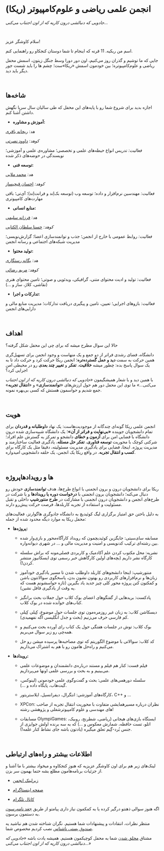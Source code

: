 # انجمن علمی ریاضی و علوم‌کامپیوتر (ریکا)


*جادویی که دنبالشی درون کاریه که از اون اجتناب می‌کنی...*


‌


سلام کاوشگر عزیز!


اسم من ریکیه. 11 قرنه که اینجام تا شما دوستان کنجکاو رو راهنمایی کنم.


جایی که ما توشیم و گذران روز می‌کنیم، اون دور دورا وسط جنگل زیتون، اسمش محفل ریاضی و علوم‌کامپیوتره؛ بین خودمون اسمش «ریکا»ست؛ چشم ها را باید شست جور دیگر باید دید.


‌


## شاخه‌ها


اجازه بدید برای شروع شما رو با پایه‌های این محفل که طی سالیان سال سرپا نگهش داشتن آشنا کنم. 


- **آموزش و مشاوره:**
  
  
*هد:* [ریحانه باقری](https://t.me/Reyhane_Bagheri)


*کوهد:* [داوود نصرتی](https://t.me/davwvod)
  
  
*فعالیت:* تدریس انواع حیطه‌های علمی و تخصصی؛ مشاوره‌ی علمی و آموزشی؛ نویسندگی در حوضه‌های ذکر شده


- **توسعه فنی:**
  
  
*هد:* [محمد ملایی](https://t.me/Mohammad_Ma26)


*کوهد:* [احسان قیچیساز](https://t.me/EHSAN138GH)
  
  
*فعالیت:* مهندسین نرم‌افزار و داده؛ توسعه وب (توسعه بک‌اِند و فرانت‌اِند)؛ آی‌تی؛ باقی مهارت‌های کامپیوتری


- **منابع انسانی:**
  
  
*هد:* [فرزانه سلیمی](https://t.me/Farxami) 


*کوهد:* [حسنا سلطان الکتابی](https://t.me/hosna_sltn)
  
  
*فعالیت:* روابط عمومی با خارج از انجمن؛ جذب و توانمندسازی اعضا؛ گزارش‌نویسی؛ مدیریت شبکه‌های اجتماعی و رسانه انجمن


- **تولید محتوا:**
  
  
*هد:* [یگانه رستگاری](https://t.me/Ysoeazy)


*کوهد:* [مریم رضائی](https://t.me/msmrexe)
  
  
*فعالیت:* تولید و ادیت محتوای متنی، گرافیکی، ویدئویی و صوتی؛ تامین محتوای هنری (نقاشی، کلاژ، ساز و ...)


- **تدارکات و اجرا:**
  
  
*فعالیت:* بازو‌های اجرایی؛ تعیین، تامین و پیگیری دریافت تدارکات؛ مدیریت منابع مالی و دارایی‌های انجمن


‌


## اهداف

حالا این سوال مطرح میشه که برای چی این محفل شکل گرفته؟


دانشگاه، فضای رشدی فراتر از دو جمع و یک منهاست و وجود انجمن برای تسهیل‌گری همین حرکت به سمت **دید و عمل گسترده‌تره**؛ انجمن ریکا حرکت کرد و حرکت داد تا به یک سوال پاسخ بده: چطور میشه **خلاقیت**، **تفکر** و **تغییر چند بعدی** رو در محیطی امن اجرایی کرد؟

 
 با همین دید و با شعار همیشگیمون *«جادویی که دنبالشی درون کاریه که از اون اجتناب می‌کنی...»* ما توی این محفل دور هم حول ارزش‌های «**توانمندسازی**» و «**انتقال تجربه**» جمع شدیم و حواسمون هستش که کسی بی‌بهره نمونه.
 
 
‌ 


## هویت


انجمن علمی ریکا گونه‌ای چندگانه از موجودیت‌هاست: یک نهاد **داوطلبانه و قدردان** برای تمام دانشجویان جوینده **«بی‌نهایت و فراتر از آن»**؛ یک دانشگاه شبیه‌سازی شده درونِ دانشگاه با فضایی امن برای **آزمون و خطای** دانشجو و تمرکز به گسترش علم افراد؛ شرکتی کوچک با محوریت **توسعه فناوری**، **تفکر حل مسئله**، یادگیری فعالیت ساختارمند و مدیریت پروژه. اینجا، فضایی برای یادگیری مدیریت مسئولیته، دقیقا مثل یک کارگاه برای **کسب و انتقال تجربه‌**. در واقع ریکا یک انجمن، یک حلقه دانشجویی امیدواره.


‌


## پروژه‎‌ها و رویدادها


ریکا برای دانشجویان درون و برون انجمنی با انواع طرح‌ها، هدف **توانمندسازی** خودش رو دنبال می‌کنه؛ دانشجویان برون انجمنی با **درخواست دوره یا رویدادها** و یا شرکت در طرح‌های انجمن و دانشجویان درون انجمنی با مشارکت در **طرح منتورشیپ** داخلی و تقبل مسئولیت و استفاده از تجربه کاربلدها، فرصت حرکت پیش‌رو دارند.


به دلیل باختن حق امتیاز برگزاری لیگ کوئیدیچ به دانشگاه جادوگری هاگوارتز، فعالیت‌های محفل ریکا به موارد دیگه محدود شده از جمله:


- **پروژه‌ها:**
  
  
	- مسابقه سای‌سیتی:  جایگزین کوئیدیچمون که رویداد کارآگاه‌محور و بازی‌وار شده بین رشته‌ای ترکیب کد‌نویسی و امنیت و مدیریت مالی و ... در شهری دیوانه‌واره.
	  
	  
	- نشریه:  محل مکتوب کردن علم آکادمیک و کاربردی فصلی‌مونه که براش سلسله کارگاه نشر داریم (بچه‌های اولین کارگاهش خبر رسمی توی ایسکانیوز منتشر کردن!).
      
      
	- منتورشیپ:  ‌اینجا دانشجوهای کاربلد داوطلب شدن تا مسیر یادگیری خودآموز زبان‌ها و نرم‌افزارهای کاربردی رو بهتون نشون بدن، پاسخگوی سوالاتتون باشن و کمکتون کنن پروژه محور کلی چیز جدید یاد بگیرین (تازه حواسشونم هست که یه وقت از یادگیری قافل نشین).
	
	
	- پادکست:  بریدهایی از گفتگوهای اعضای بوک کلاب حول جملات بحث برانگیز کتاب‌های خوانده شده در بوک کلاب.
	  
	  
	- دیسکاشن کلاب:  به زبان غیر روزمره‌مون توی جلسات حول موضوع، کِیلی کِیلی کم فارسی حرف می‌زنیم (بحث و جدل انگلیسی اگه نفهمیدی).
	  
	  
	- بوک کلاب:  توش در جلسات هفتگی حول یک کتاب رای آورده بحث می‌کنیم و همه‌چی رو زیر سوال می‌بریم.
	  
	  
	- کد کلاب:  سوالاتی با موضوع الگوریتم که توی مصاحبه‌ها پرسیده میشن رو حل می‌کنیم و راه‌حل هامون رو با هم به اشتراک می‌ذاریم.


- **رویدادها:**


	- فیلم فست:  کنار هم فیلم و مستند درباره‌ی دانشمندان و موضوعات علمی می‌بینیم و به بحث و بررسی علمی اونها می‌پردازیم.
	  
	  
	- سلسله دورهمی‌های علمی:  بحث و گفت‌وگوی علمی خودمونی (لینوکس، گیت‌هاب، پایگاه داده و ...). 
	  
	  
	- کارگاه‌های آموزشی:  انتگرال، دیفرانسیل، ایلاستریتور، C++ و ...
	  
	  
	- XPCon:  همایشی متفاوت با محوریت انتقال تجربه از صاحب‎‌نظران درباره مسیر شغلی و پژوهشی رشته‎‌های مهندسی و علوم کامپیوتر!
	  
	  
	- مسابقات OlympiGames:  ایستگاه بازی‌های هیجانی (ریاضی، شطرنج، روبیک، اتلو، تست حافظه، شمارش معکوس و ...) که به سه برنده اولش جوایزی از جنس بُرد-گِیم تعلق میگیره (یادتون باشه جای نشاط کنار علمه!).  


‌


## اطلاعات بیشتر و راه‌های ارتباطی


لینک‌های زیر هم برای اون کاوشگر عزیزیه که هنوز کنجکاوه و میخواد بیشتر با ما آشنا و از جزئیات برنامه‌هامون مطلع بشه حتما بهمون سر بزن.


- [زیرلینک انجمن](https://zil.ink/AMCSUI)


- [صفحه اینستاگرام](http://instagram.com/AMCSUI)


- [کانال تلگرام](https://t.me/AMCSUI)


اگه هنوز سوالی ذهنتو درگیر کرده یا به کمکمون نیاز داری پیامتو از طریق [جغد نامه‌رسون](https://t.me/AMCSSup) به دستمون برسون. 


منتظر نظرات، انتقادات و پیشنهادات شما هستیم. نگران شناخته شدن هم نباشید یه [صندوق پستی ناشناس]() نصب کردیم مخصوص شما. 


مشتاق [محلق شدن](https://app.epoll.ir/28438250) شما به محفل کوچیکمون هستیم. همیشه یادت باشه *«جادویی که دنبالشی درون کاریه که از اون اجتناب می‌کنی...»*
